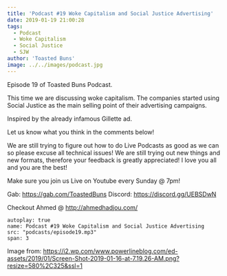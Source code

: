 ```yaml
---
title: 'Podcast #19 Woke Capitalism and Social Justice Advertising'
date: 2019-01-19 21:00:28
tags:
  - Podcast
  - Woke Capitalism
  - Social Justice
  - SJW
author: 'Toasted Buns'
image: ../../images/podcast.jpg
---
```


Episode 19 of Toasted Buns Podcast.

This time we are discussing woke capitalism. The companies started using Social Justice as the main selling point of their advertising campaigns.

Inspired by the already infamous Gillette ad.

Let us know what you think in the comments below!

We are still trying to figure out how to do Live Podcasts as good as we can so please excuse all technical issues! We are still trying out new things and new formats, therefore your feedback is greatly appreciated! I love you all and you are the best!

Make sure you join us Live on Youtube every Sunday @ 7pm!

Gab: https://gab.com/ToastedBuns
Discord: https://discord.gg/UEBSDwN

<script async src="//pagead2.googlesyndication.com/pagead/js/adsbygoogle.js"></script><ins class="adsbygoogle" style="display:block; text-align:center;"  data-ad-layout="in-article"  data-ad-format="fluid"  data-ad-client="ca-pub-2164900147810573"  data-ad-slot="8817307412"></ins><script>(adsbygoogle = window.adsbygoogle || []).push({});</script>

Checkout Ahmed @ http://ahmedhadjou.com/

```audio
autoplay: true
name: Podcast #19 Woke Capitalism and Social Justice Advertising
src: "podcasts/episode19.mp3"
span: 3
```

Image from:
https://i2.wp.com/www.powerlineblog.com/ed-assets/2019/01/Screen-Shot-2019-01-16-at-7.19.26-AM.png?resize=580%2C325&ssl=1
